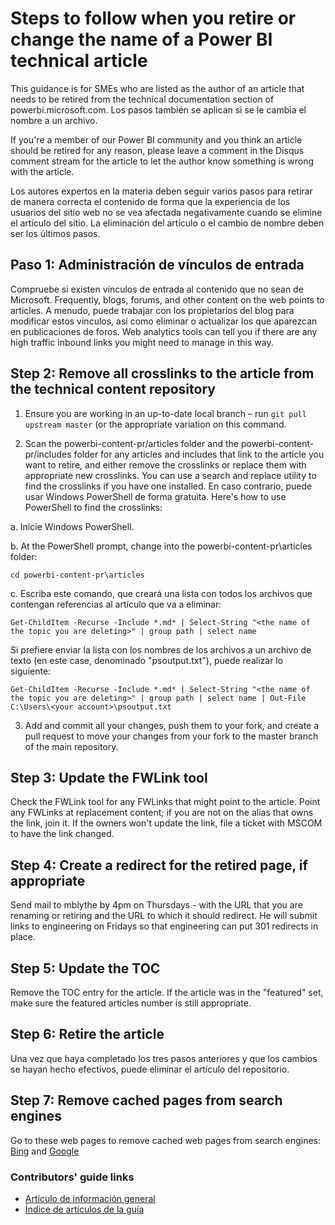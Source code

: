 <properties pageTitle="Git commands for staging an new or updated article" description="Steps for retiring and renaming articles." metaKeywords="" services="" solutions="" documentationCenter="" authors="mblythe" videoId="" scriptId="" manager="dongill" />

<tags ms.service="contributor-guide" ms.devlang="" ms.topic="article" ms.tgt_pltfrm="" ms.workload="" ms.date="09/09/2015" ms.author="mblythe" />

# Steps to follow when you retire or change the name of a Power BI technical article

This guidance is for SMEs who are listed as the author of an article that needs to be retired from the technical documentation section of powerbi.microsoft.com. Los pasos también se aplican si se le cambia el nombre a un archivo.

If you're a member of our Power BI community and you think an article should be retired for any reason, please leave a comment in the Disqus comment stream for the article to let the author know something is wrong with the article.

Los autores expertos en la materia deben seguir varios pasos para retirar de manera correcta el contenido de forma que la experiencia de los usuarios del sitio web no se vea afectada negativamente cuando se elimine el artículo del sitio. La eliminación del artículo o el cambio de nombre deben ser los últimos pasos.

## Paso 1: Administración de vínculos de entrada

Compruebe si existen vínculos de entrada al contenido que no sean de Microsoft. Frequently, blogs, forums, and other content on the web points to articles. A menudo, puede trabajar con los propietarios del blog para modificar estos vínculos, así como eliminar o actualizar los que aparezcan en publicaciones de foros. Web analytics tools can tell you if there are any high traffic inbound links you might need to manage in this way.

## Step 2: Remove all crosslinks to the article from the technical content repository

1. Ensure you are working in an up-to-date local branch – run <ph id="ph1">`git pull upstream master`</ph> (or the appropriate variation on this command.

2.  Scan the powerbi-content-pr/articles folder and the powerbi-content-pr/includes folder for any articles and includes that link to the article you want to retire, and either remove the crosslinks or replace them with appropriate new crosslinks. You can use a search and replace utility to find the crosslinks if you have one installed. En caso contrario, puede usar Windows PowerShell de forma gratuita. Here's how to use PowerShell to find the crosslinks:

 a. Inicie Windows PowerShell.

 b. At the PowerShell prompt, change into the powerbi-content-pr\articles folder:

 `cd powerbi-content-pr\articles`

 c. Escriba este comando, que creará una lista con todos los archivos que contengan referencias al artículo que va a eliminar:

 `Get-ChildItem -Recurse -Include *.md* | Select-String "<the name of the topic you are deleting>" | group path | select name`

  Si prefiere enviar la lista con los nombres de los archivos a un archivo de texto (en este case, denominado "psoutput.txt"), puede realizar lo siguiente:

  `Get-ChildItem -Recurse -Include *.md* | Select-String "<the name of the topic you are deleting>" | group path | select name | Out-File C:\Users\<your account>\psoutput.txt`

3. Add and commit all your changes, push them to your fork, and create a pull request to move your changes from your fork to the master branch of the main repository.

## Step 3: Update the FWLink tool

Check the FWLink tool for any FWLinks that might point to the article. Point any FWLinks at replacement content; if you are not on the alias that owns the link, join it. If the owners won't update the link, file a ticket with MSCOM to have the link changed.

## Step 4: Create a redirect for the retired page, if appropriate

Send mail to mblythe by 4pm on Thursdays - with the URL that you are renaming or retiring and the URL to which it should redirect. He will submit links to engineering on Fridays so that engineering can put 301 redirects in place.

## Step 5: Update the TOC

Remove the TOC entry for the article. If the article was in the "featured" set, make sure the featured articles number is still appropriate.

## Step 6: Retire the article

Una vez que haya completado los tres pasos anteriores y que los cambios se hayan hecho efectivos, puede eliminar el artículo del repositorio.

## Step 7: Remove cached pages from search engines

Go to these web pages to remove cached web pages from search engines: <bpt id="p1">[</bpt>Bing<ept id="p1">](https://www.bing.com/webmaster/tools/content-removal?rflid=1)</ept> and <bpt id="p2">[</bpt>Google<ept id="p2">](https://www.google.com/webmasters/tools/removals?pli=1)</ept>


### Contributors' guide links

- [Artículo de información general](./../README.md)
- [Índice de artículos de la guía](./contributor-guide-index.md)
